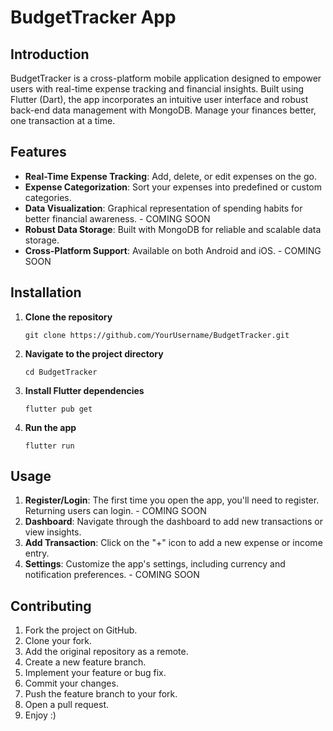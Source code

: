 # BudgetTracker App

## Introduction

BudgetTracker is a cross-platform mobile application designed to empower users with real-time expense tracking and financial insights. Built using Flutter (Dart), the app incorporates an intuitive user interface and robust back-end data management with MongoDB. Manage your finances better, one transaction at a time.

## Features

- **Real-Time Expense Tracking**: Add, delete, or edit expenses on the go.
- **Expense Categorization**: Sort your expenses into predefined or custom categories.
- **Data Visualization**: Graphical representation of spending habits for better financial awareness. - COMING SOON
- **Robust Data Storage**: Built with MongoDB for reliable and scalable data storage.
- **Cross-Platform Support**: Available on both Android and iOS. - COMING SOON

## Installation

1. **Clone the repository**
    ```
    git clone https://github.com/YourUsername/BudgetTracker.git
    ```

2. **Navigate to the project directory**
    ```
    cd BudgetTracker
    ```

3. **Install Flutter dependencies**
    ```
    flutter pub get
    ```

4. **Run the app**
    ```
    flutter run
    ```

## Usage

1. **Register/Login**: The first time you open the app, you'll need to register. Returning users can login. - COMING SOON
2. **Dashboard**: Navigate through the dashboard to add new transactions or view insights.
3. **Add Transaction**: Click on the "+" icon to add a new expense or income entry.
4. **Settings**: Customize the app's settings, including currency and notification preferences. - COMING SOON

## Contributing

1. Fork the project on GitHub.
2. Clone your fork.
3. Add the original repository as a remote.
4. Create a new feature branch.
5. Implement your feature or bug fix.
6. Commit your changes.
7. Push the feature branch to your fork.
8. Open a pull request.
9. Enjoy :)

